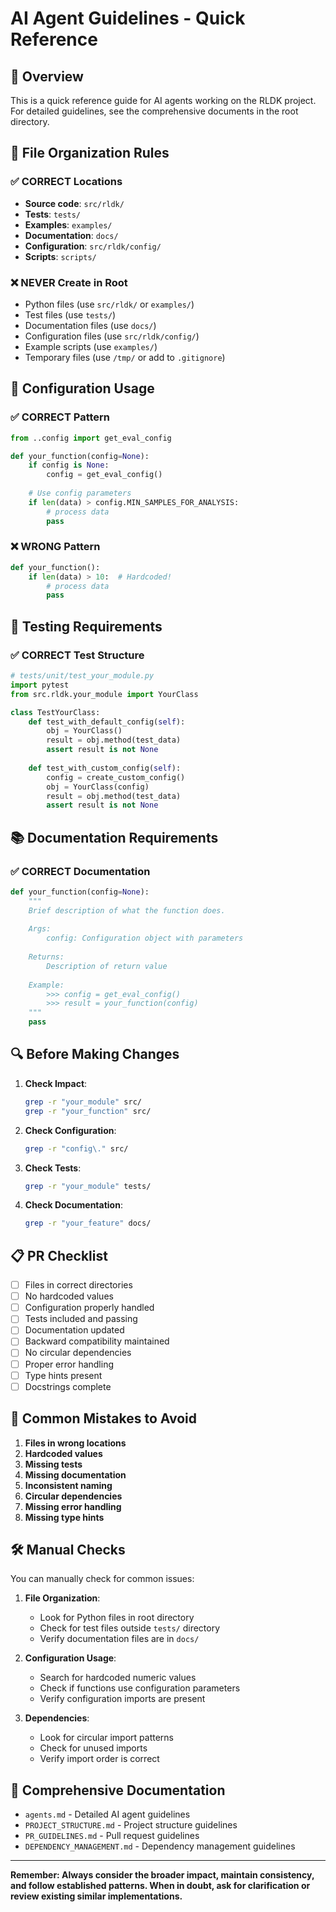 # AI Agent Guidelines - Quick Reference

## 🎯 **Overview**

This is a quick reference guide for AI agents working on the RLDK project. For detailed guidelines, see the comprehensive documents in the root directory.

## 📁 **File Organization Rules**

### **✅ CORRECT Locations**
- **Source code**: `src/rldk/`
- **Tests**: `tests/`
- **Examples**: `examples/`
- **Documentation**: `docs/`
- **Configuration**: `src/rldk/config/`
- **Scripts**: `scripts/`

### **❌ NEVER Create in Root**
- Python files (use `src/rldk/` or `examples/`)
- Test files (use `tests/`)
- Documentation files (use `docs/`)
- Configuration files (use `src/rldk/config/`)
- Example scripts (use `examples/`)
- Temporary files (use `/tmp/` or add to `.gitignore`)

## 🔧 **Configuration Usage**

### **✅ CORRECT Pattern**
```python
from ..config import get_eval_config

def your_function(config=None):
    if config is None:
        config = get_eval_config()
    
    # Use config parameters
    if len(data) > config.MIN_SAMPLES_FOR_ANALYSIS:
        # process data
        pass
```

### **❌ WRONG Pattern**
```python
def your_function():
    if len(data) > 10:  # Hardcoded!
        # process data
        pass
```

## 🧪 **Testing Requirements**

### **✅ CORRECT Test Structure**
```python
# tests/unit/test_your_module.py
import pytest
from src.rldk.your_module import YourClass

class TestYourClass:
    def test_with_default_config(self):
        obj = YourClass()
        result = obj.method(test_data)
        assert result is not None
    
    def test_with_custom_config(self):
        config = create_custom_config()
        obj = YourClass(config)
        result = obj.method(test_data)
        assert result is not None
```

## 📚 **Documentation Requirements**

### **✅ CORRECT Documentation**
```python
def your_function(config=None):
    """
    Brief description of what the function does.
    
    Args:
        config: Configuration object with parameters
        
    Returns:
        Description of return value
        
    Example:
        >>> config = get_eval_config()
        >>> result = your_function(config)
    """
    pass
```

## 🔍 **Before Making Changes**

1. **Check Impact**:
   ```bash
   grep -r "your_module" src/
   grep -r "your_function" src/
   ```

2. **Check Configuration**:
   ```bash
   grep -r "config\." src/
   ```

3. **Check Tests**:
   ```bash
   grep -r "your_module" tests/
   ```

4. **Check Documentation**:
   ```bash
   grep -r "your_feature" docs/
   ```

## 📋 **PR Checklist**

- [ ] Files in correct directories
- [ ] No hardcoded values
- [ ] Configuration properly handled
- [ ] Tests included and passing
- [ ] Documentation updated
- [ ] Backward compatibility maintained
- [ ] No circular dependencies
- [ ] Proper error handling
- [ ] Type hints present
- [ ] Docstrings complete

## 🚨 **Common Mistakes to Avoid**

1. **Files in wrong locations**
2. **Hardcoded values**
3. **Missing tests**
4. **Missing documentation**
5. **Inconsistent naming**
6. **Circular dependencies**
7. **Missing error handling**
8. **Missing type hints**

## 🛠 **Manual Checks**

You can manually check for common issues:

1. **File Organization**:
   - Look for Python files in root directory
   - Check for test files outside `tests/` directory
   - Verify documentation files are in `docs/`

2. **Configuration Usage**:
   - Search for hardcoded numeric values
   - Check if functions use configuration parameters
   - Verify configuration imports are present

3. **Dependencies**:
   - Look for circular import patterns
   - Check for unused imports
   - Verify import order is correct

## 📖 **Comprehensive Documentation**

- `agents.md` - Detailed AI agent guidelines
- `PROJECT_STRUCTURE.md` - Project structure guidelines
- `PR_GUIDELINES.md` - Pull request guidelines
- `DEPENDENCY_MANAGEMENT.md` - Dependency management guidelines

---

**Remember: Always consider the broader impact, maintain consistency, and follow established patterns. When in doubt, ask for clarification or review existing similar implementations.**